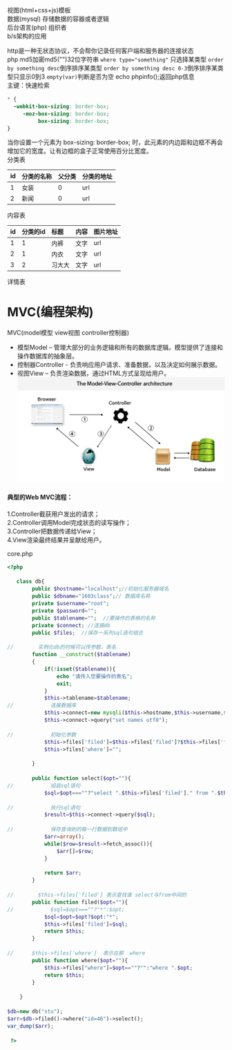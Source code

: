 视图\(html+css+js\)模板  
数据\(mysql\)      存储数据的容器或者逻辑  
后台语言\(php\)     组织者  
b/s架构的应用

http是一种无状态协议，不会帮你记录任何客户端和服务器的连接状态  
php md5加密md5\(""\)32位字符串 
`where type="something"` 只选择某类型
`order by something desc`倒序排序某类型
`order by something desc 0-3`倒序排序某类型只显示0到3
`empty(var)`判断是否为空
echo phpinfo\(\);返回php信息  
主键：快速检索

```css
* {
  -webkit-box-sizing: border-box;
     -moz-box-sizing: border-box;
          box-sizing: border-box;
}
```

当你设置一个元素为 box-sizing: border-box; 时，此元素的内边距和边框不再会增加它的宽度。让有边框的盒子正常使用百分比宽度。  
分类表

| id | 分类的名称 | 父分类 | 分类的地址 |
| :--- | :--- | :--- | :--- |
| 1 | 女装 | 0 | url |
| 2 | 新闻 | 0 | url |

内容表

| id | 分类的id | 标题 | 内容 | 图片地址 |
| :--- | :--- | :--- | :--- | :--- |
| 1 | 1 | 内裤 | 文字 | url |
| 2 | 1 | 内衣 | 文字 | url |
| 3 | 2 | 习大大 | 文字 | url |

详情表

# MVC\(编程架构\)

MVC\(model模型 view视图 controller控制器\)

* 模型Model – 管理大部分的业务逻辑和所有的数据库逻辑。模型提供了连接和操作数据库的抽象层。
* 控制器Controller - 负责响应用户请求、准备数据，以及决定如何展示数据。
* 视图View – 负责渲染数据，通过HTML方式呈现给用户。
![](/assets/web_mvc.gif)

#### 典型的Web MVC流程：

1.Controller截获用户发出的请求；  
2.Controller调用Model完成状态的读写操作；  
3.Controller把数据传递给View；  
4.View渲染最终结果并呈献给用户。

core.php
```php
<?php 

   class db{
        public $hostname="localhost";//初始化服务器域名
        public $dbname="1603class";// 数据库名称
        private $username="root";
        private $password="";
        public $tablename="";  //要操作的表格的名称
        private $connect; //连接db
        public $files;  //保存一系列sql语句组合

//        实例化db的时候可以传参数，表名
        function __construct($tablename)
        {
            if(!isset($tablename)){
                echo "请传入您要操作的表名";
                exit;
            }
            $this->tablename=$tablename;
//            连接数据库
            $this->connect=new mysqli($this->hostname,$this->username,$this->password,$this->dbname);
            $this->connect->query("set names utf8");

//            初始化参数
            $this->files['filed']=$this->files['filed']?$this->files['filed']:"*";
            $this->files['where']="";

        }

        public function select($opt=""){
//            组装sql语句
            $sql=$opt===""?"select ".$this->files['filed']." from ".$this->tablename." ".$this->files['where']:"";

//            执行sql语句
            $result=$this->connect->query($sql);

//            保存查询到的每一行数据到数组中
            $arr=array();
            while($row=$result->fetch_assoc()){
                $arr[]=$row;
            }

            return $arr;
        }

//        $this->files['filed'] 表示查找谁 select与from中间的
        public function filed($opt=""){
//            $sql=$opt===""?"*":$opt;
            $sql=$opt=$opt?$opt:"*";
            $this->files['filed']=$sql;
            return $this;
        }

//      $this->files['where']  表示在那  where
        public function where($opt=""){
            $this->files["where"]=$opt==""?"":"where ".$opt;
            return $this;
        }

    }

$db=new db("stu");
$arr=$db->filed()->where("id=46")->select();
var_dump($arr);

 ?>
 ```
